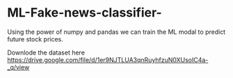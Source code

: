 # ML-Fake-news-classifier-
Using the power of numpy and pandas we can train the ML modal to predict future stock prices.

Downlode the dataset here https://drive.google.com/file/d/1er9NJTLUA3qnRuyhfzuN0XUsoIC4a-_q/view
